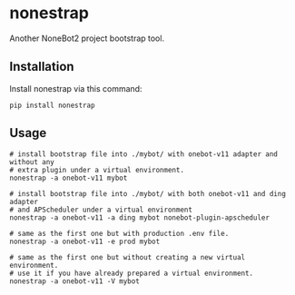 # nonestrap

Another NoneBot2 project bootstrap tool.

## Installation

Install nonestrap via this command:

```console
pip install nonestrap
```

## Usage

```console
# install bootstrap file into ./mybot/ with onebot-v11 adapter and without any
# extra plugin under a virtual environment.
nonestrap -a onebot-v11 mybot

# install bootstrap file into ./mybot/ with both onebot-v11 and ding adapter
# and APScheduler under a virtual environment
nonestrap -a onebot-v11 -a ding mybot nonebot-plugin-apscheduler

# same as the first one but with production .env file.
nonestrap -a onebot-v11 -e prod mybot

# same as the first one but without creating a new virtual environment.
# use it if you have already prepared a virtual environment.
nonestrap -a onebot-v11 -V mybot
```
